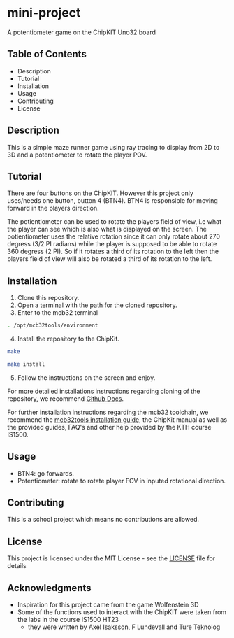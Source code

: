 # mini-project
A potentiometer game on the ChipKIT Uno32 board

## Table of Contents

- Description
- Tutorial
- Installation
- Usage
- Contributing
- License

## Description

This is a simple maze runner game using ray tracing to display from 2D to 3D and a potentiometer to rotate the player POV.

## Tutorial

There are four buttons on the ChipKIT. However this project only uses/needs one button, button 4 (BTN4). BTN4 is responsible for moving forward in the players direction.

The potientiometer can be used to rotate the players field of view, i.e what the player can see which is also what is displayed on the screen. The potientiometer uses the relative rotation since it can only rotate about 270 degress (3/2 PI radians) while the player is supposed to be able to rotate 360 degress (2 PI). So if it rotates a third of its rotation to the left then the players field of view will also be rotated a third of its rotation to the left.

## Installation

1. Clone this repository.
2. Open a terminal with the path for the cloned repository.
3. Enter to the mcb32 terminal

```bash
. /opt/mcb32tools/environment 
```

4. Install the repository to the ChipKit.

```bash
make
```
```bash
make install
```

5. Follow the instructions on the screen and enjoy.

For more detailed installations instructions regarding cloning of the repository, we recommend [Github Docs](https://docs.github.com/en/repositories/creating-and-managing-repositories/cloning-a-repository).

For further installation instructions regarding the mcb32 toolchain, we recommend the [mcb32tools installation guide](https://github.com/is1200-example-projects/mcb32tools), the ChipKit manual as well as the provided guides, FAQ's and other help provided by the KTH course IS1500.

## Usage

- BTN4: go forwards.
- Potentiometer: rotate to rotate player FOV in inputed rotational direction.

## Contributing

This is a school project which means no contributions are allowed.

## License

This project is licensed under the MIT License - see the [LICENSE](LICENSE) file for details

## Acknowledgments

- Inspiration for this project came from the game Wolfenstein 3D
- Some of the functions used to interact with the ChipKIT were taken from the labs in the course IS1500 HT23
  - they were written by Axel Isaksson, F Lundevall and Ture Teknolog
